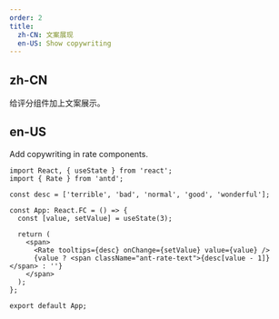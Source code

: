 ```yaml
---
order: 2
title:
  zh-CN: 文案展现
  en-US: Show copywriting
---
```


## zh-CN

给评分组件加上文案展示。

## en-US

Add copywriting in rate components.

```tsx
import React, { useState } from 'react';
import { Rate } from 'antd';

const desc = ['terrible', 'bad', 'normal', 'good', 'wonderful'];

const App: React.FC = () => {
  const [value, setValue] = useState(3);

  return (
    <span>
      <Rate tooltips={desc} onChange={setValue} value={value} />
      {value ? <span className="ant-rate-text">{desc[value - 1]}</span> : ''}
    </span>
  );
};

export default App;
```
